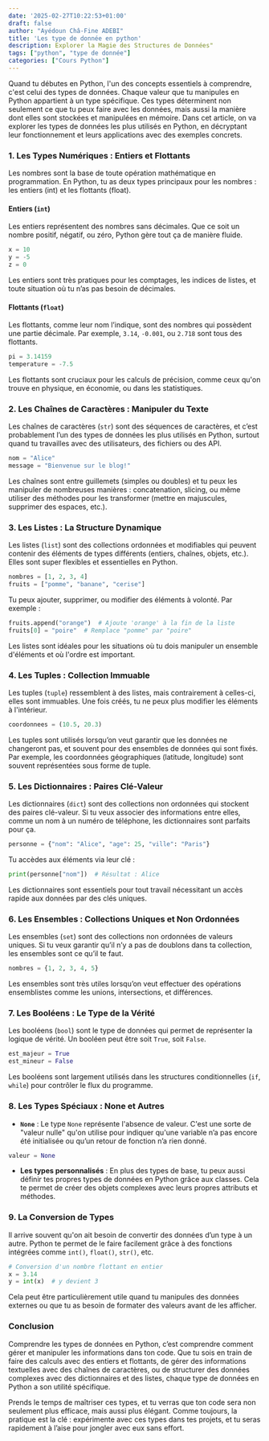 ```yaml
---
date: '2025-02-27T10:22:53+01:00'
draft: false
author: "Ayédoun Châ-Fine ADEBI"
title: 'Les type de donnée en python'
description: Explorer la Magie des Structures de Données"
tags: ["python", "type de donnée"]
categories: ["Cours Python"]
---
```


Quand tu débutes en Python, l'un des concepts essentiels à comprendre, c'est celui des types de données. Chaque valeur que tu manipules en Python appartient à un type spécifique. Ces types déterminent non seulement ce que tu peux faire avec les données, mais aussi la manière dont elles sont stockées et manipulées en mémoire. Dans cet article, on va explorer les types de données les plus utilisés en Python, en décryptant leur fonctionnement et leurs applications avec des exemples concrets.

### 1. **Les Types Numériques : Entiers et Flottants**

Les nombres sont la base de toute opération mathématique en programmation. En Python, tu as deux types principaux pour les nombres : les entiers (int) et les flottants (float).

#### Entiers (`int`)

Les entiers représentent des nombres sans décimales. Que ce soit un nombre positif, négatif, ou zéro, Python gère tout ça de manière fluide.

```python
x = 10
y = -5
z = 0
```

Les entiers sont très pratiques pour les comptages, les indices de listes, et toute situation où tu n’as pas besoin de décimales.

#### Flottants (`float`)

Les flottants, comme leur nom l’indique, sont des nombres qui possèdent une partie décimale. Par exemple, `3.14`, `-0.001`, ou `2.718` sont tous des flottants.

```python
pi = 3.14159
temperature = -7.5
```

Les flottants sont cruciaux pour les calculs de précision, comme ceux qu'on trouve en physique, en économie, ou dans les statistiques.

### 2. **Les Chaînes de Caractères : Manipuler du Texte**

Les chaînes de caractères (`str`) sont des séquences de caractères, et c’est probablement l’un des types de données les plus utilisés en Python, surtout quand tu travailles avec des utilisateurs, des fichiers ou des API.

```python
nom = "Alice"
message = "Bienvenue sur le blog!"
```

Les chaînes sont entre guillemets (simples ou doubles) et tu peux les manipuler de nombreuses manières : concatenation, slicing, ou même utiliser des méthodes pour les transformer (mettre en majuscules, supprimer des espaces, etc.).

### 3. **Les Listes : La Structure Dynamique**

Les listes (`list`) sont des collections ordonnées et modifiables qui peuvent contenir des éléments de types différents (entiers, chaînes, objets, etc.). Elles sont super flexibles et essentielles en Python.

```python
nombres = [1, 2, 3, 4]
fruits = ["pomme", "banane", "cerise"]
```

Tu peux ajouter, supprimer, ou modifier des éléments à volonté. Par exemple :

```python
fruits.append("orange")  # Ajoute 'orange' à la fin de la liste
fruits[0] = "poire"  # Remplace "pomme" par "poire"
```

Les listes sont idéales pour les situations où tu dois manipuler un ensemble d'éléments et où l'ordre est important.

### 4. **Les Tuples : Collection Immuable**

Les tuples (`tuple`) ressemblent à des listes, mais contrairement à celles-ci, elles sont immuables. Une fois créés, tu ne peux plus modifier les éléments à l'intérieur.

```python
coordonnees = (10.5, 20.3)
```

Les tuples sont utilisés lorsqu’on veut garantir que les données ne changeront pas, et souvent pour des ensembles de données qui sont fixés. Par exemple, les coordonnées géographiques (latitude, longitude) sont souvent représentées sous forme de tuple.

### 5. **Les Dictionnaires : Paires Clé-Valeur**

Les dictionnaires (`dict`) sont des collections non ordonnées qui stockent des paires clé-valeur. Si tu veux associer des informations entre elles, comme un nom à un numéro de téléphone, les dictionnaires sont parfaits pour ça.

```python
personne = {"nom": "Alice", "age": 25, "ville": "Paris"}
```

Tu accèdes aux éléments via leur clé :

```python
print(personne["nom"])  # Résultat : Alice
```

Les dictionnaires sont essentiels pour tout travail nécessitant un accès rapide aux données par des clés uniques.

### 6. **Les Ensembles : Collections Uniques et Non Ordonnées**

Les ensembles (`set`) sont des collections non ordonnées de valeurs uniques. Si tu veux garantir qu’il n’y a pas de doublons dans ta collection, les ensembles sont ce qu’il te faut.

```python
nombres = {1, 2, 3, 4, 5}
```

Les ensembles sont très utiles lorsqu’on veut effectuer des opérations ensemblistes comme les unions, intersections, et différences.

### 7. **Les Booléens : Le Type de la Vérité**

Les booléens (`bool`) sont le type de données qui permet de représenter la logique de vérité. Un booléen peut être soit `True`, soit `False`.

```python
est_majeur = True
est_mineur = False
```

Les booléens sont largement utilisés dans les structures conditionnelles (`if`, `while`) pour contrôler le flux du programme.

### 8. **Les Types Spéciaux : None et Autres**

- **`None`** : Le type `None` représente l'absence de valeur. C'est une sorte de "valeur nulle" qu'on utilise pour indiquer qu'une variable n’a pas encore été initialisée ou qu’un retour de fonction n’a rien donné.

```python
valeur = None
```

- **Les types personnalisés** : En plus des types de base, tu peux aussi définir tes propres types de données en Python grâce aux classes. Cela te permet de créer des objets complexes avec leurs propres attributs et méthodes.

### 9. **La Conversion de Types**

Il arrive souvent qu'on ait besoin de convertir des données d’un type à un autre. Python te permet de le faire facilement grâce à des fonctions intégrées comme `int()`, `float()`, `str()`, etc.

```python
# Conversion d'un nombre flottant en entier
x = 3.14
y = int(x)  # y devient 3
```

Cela peut être particulièrement utile quand tu manipules des données externes ou que tu as besoin de formater des valeurs avant de les afficher.

### Conclusion

Comprendre les types de données en Python, c’est comprendre comment gérer et manipuler les informations dans ton code. Que tu sois en train de faire des calculs avec des entiers et flottants, de gérer des informations textuelles avec des chaînes de caractères, ou de structurer des données complexes avec des dictionnaires et des listes, chaque type de données en Python a son utilité spécifique.

Prends le temps de maîtriser ces types, et tu verras que ton code sera non seulement plus efficace, mais aussi plus élégant. Comme toujours, la pratique est la clé : expérimente avec ces types dans tes projets, et tu seras rapidement à l’aise pour jongler avec eux sans effort.
